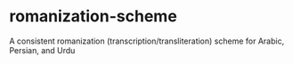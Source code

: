# romanization-scheme
A consistent romanization (transcription/transliteration) scheme for Arabic, Persian, and Urdu
